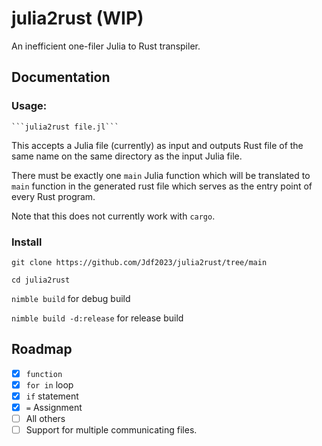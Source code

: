 # julia2rust (WIP)

An inefficient one-filer Julia to Rust transpiler.

## Documentation


### Usage:

    ```julia2rust file.jl```


This accepts a Julia file (currently) as input and outputs Rust file of the same name on the same directory as the input Julia file.

There must be exactly one `main` Julia function which will be translated to `main` function in the generated rust file which serves as the entry point of every Rust program.

Note that this does not currently work with `cargo`.

### Install

`git clone https://github.com/Jdf2023/julia2rust/tree/main`

`cd julia2rust`

`nimble build` for debug build

`nimble build -d:release` for release build

## Roadmap

 - [x] `function`
 - [x] `for in` loop
 - [x] `if` statement
 - [x] `=` Assignment
 - [ ] All others
 - [ ] Support for multiple communicating files.